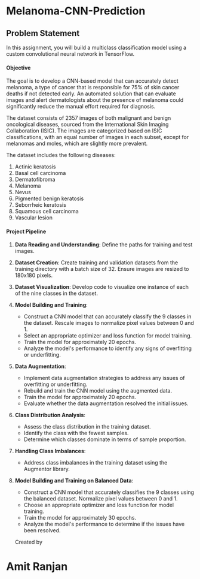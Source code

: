 # Melanoma-CNN-Prediction

## Problem Statement
In this assignment, you will build a multiclass classification model using a custom convolutional neural network in TensorFlow.

#### Objective
The goal is to develop a CNN-based model that can accurately detect melanoma, a type of cancer that is responsible for 75% of skin cancer deaths if not detected early. An automated solution that can evaluate images and alert dermatologists about the presence of melanoma could significantly reduce the manual effort required for diagnosis.

The dataset consists of 2357 images of both malignant and benign oncological diseases, sourced from the International Skin Imaging Collaboration (ISIC). The images are categorized based on ISIC classifications, with an equal number of images in each subset, except for melanomas and moles, which are slightly more prevalent.

The dataset includes the following diseases:
1. Actinic keratosis
2. Basal cell carcinoma
3. Dermatofibroma
4. Melanoma
5. Nevus
6. Pigmented benign keratosis
7. Seborrheic keratosis
8. Squamous cell carcinoma
9. Vascular lesion

#### Project Pipeline
1. **Data Reading and Understanding**: Define the paths for training and test images.
2. **Dataset Creation**: Create training and validation datasets from the training directory with a batch size of 32. Ensure images are resized to 180x180 pixels.
3. **Dataset Visualization**: Develop code to visualize one instance of each of the nine classes in the dataset.
4. **Model Building and Training**: 
   - Construct a CNN model that can accurately classify the 9 classes in the dataset. Rescale images to normalize pixel values between 0 and 1.
   - Select an appropriate optimizer and loss function for model training.
   - Train the model for approximately 20 epochs.
   - Analyze the model's performance to identify any signs of overfitting or underfitting.
5. **Data Augmentation**:
   - Implement data augmentation strategies to address any issues of overfitting or underfitting.
   - Rebuild and train the CNN model using the augmented data.
   - Train the model for approximately 20 epochs.
   - Evaluate whether the data augmentation resolved the initial issues.
6. **Class Distribution Analysis**:
   - Assess the class distribution in the training dataset.
   - Identify the class with the fewest samples.
   - Determine which classes dominate in terms of sample proportion.
7. **Handling Class Imbalances**:
   - Address class imbalances in the training dataset using the Augmentor library.
8. **Model Building and Training on Balanced Data**:
   - Construct a CNN model that accurately classifies the 9 classes using the balanced dataset. Normalize pixel values between 0 and 1.
   - Choose an appropriate optimizer and loss function for model training.
   - Train the model for approximately 30 epochs.
   - Analyze the model's performance to determine if the issues have been resolved.
  
    Created by
# Amit Ranjan 

